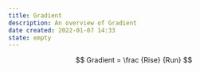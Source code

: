 ```yaml
---
title: Gradient
description: An overview of Gradient
date created: 2022-01-07 14:33
state: empty
---
```


$$ Gradient = \frac {Rise} {Run} $$
